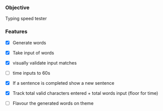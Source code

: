### Objective

Typing speed tester 

### Features
- [x] Generate words
- [x] Take input of words
- [x] visually validate input matches
- [ ] time inputs to 60s
- [x] If a sentence is completed show a new sentence
- [x] Track total valid characters entered + total words input (floor for time)
- [ ] Flavour the generated words on theme

